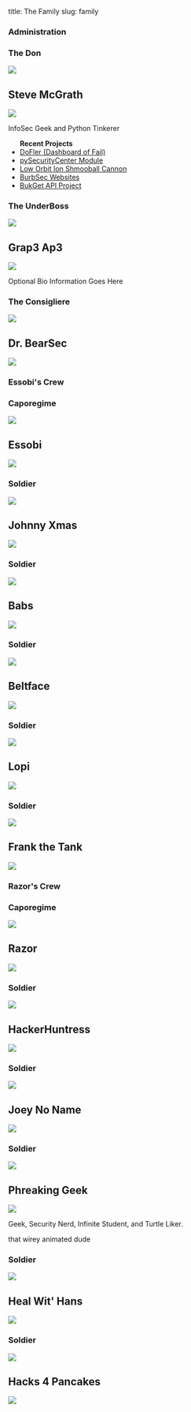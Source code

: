 title: The Family
slug: family

<div class="aside family-team">
    <h3>Administration</h3>
    <div class="aside family-person">
        <h3>The Don</h3>
        <img class="profile" src="https://pbs.twimg.com/profile_images/1847507119/steve_bigger.png" />
        <h2>Steve McGrath</h2>
        <a href="http://twitter.com/stevemcgrath"><img class="social" src="/theme/images/social/com.twitter.android.png"></a>
        <p>
            InfoSec Geek and Python Tinkerer
        </p>
        <ul><strong>Recent Projects</strong>
            <li><a href="http://github.com/stevemcgrath/dofler">DoFler (Dashboard of Fail)</a></li>
            <li><a href="http://github.com/stevemcgrath/pySecurityCenter">pySecurityCenter Module</a></li>
            <li><a href="http://github.com/SteveMcGrath/loisc">Low Orbit Ion Shmooball Cannon</a></li>
            <li><a href="http://github.com/BurbSec">BurbSec Websites</a></li>
            <li><a href="http://bukget.org">BukGet API Project</a></li>
        </ul>
    </div>
    <div class="aside family-person">
        <h3>The UnderBoss</h3>
        <img class="profile" src="https://pbs.twimg.com/profile_images/3269105045/c7ea7cf26df7badd54582e87a13ce6f0_bigger.jpeg" />
        <h2>Grap3 Ap3</h2>
        <a href="http://twitter.com/grap3_ap3"><img class="social" src="/theme/images/social/com.twitter.android.png"></a>
        <p>Optional Bio Information Goes Here</p>
    </div>
    <div class="aside family-person">
        <h3>The Consigliere</h3>
        <img class="profile" src="https://pbs.twimg.com/profile_images/428322190279188480/1Db59tES.jpeg" />
        <h2>Dr. BearSec</h2>
        <a href="http://twitter.com/drbearsec"><img class="social" src="/theme/images/social/com.twitter.android.png"></a>
    </div>
</div>

<div class="aside family-team">
    <h3>Essobi's Crew</h3>
    <div class="aside family-person">
        <h3>Caporegime</h3>
        <img class="profile" src="https://pbs.twimg.com/profile_images/3078638447/dcba0e8acc11e92b36f7215d329a1f38_bigger.jpeg" />
        <h2>Essobi</h2>
        <a href="http://twitter.com/essobi"><img class="social" src="/theme/images/social/com.twitter.android.png"></a>
    </div>
    <div class="aside family-person">
        <h3>Soldier</h3>
        <img class="profile" src="https://pbs.twimg.com/profile_images/2382509243/ph9nrn1w45aqbu4au3hm_bigger.gif" />
        <h2>Johnny Xmas</h2>
        <a href="http://twitter.com/J0hnnyXm4s"><img class="social" src="/theme/images/social/com.twitter.android.png"></a>
    </div>
    <div class="aside family-person">
        <h3>Soldier</h3>
        <img class="profile" src="https://pbs.twimg.com/profile_images/3608979320/8404ab1be1e2e61964ac3f7f50f32aaa_bigger.jpeg" />
        <h2>Babs</h2>
        <a href="http://twitter.com/Babs0Matic"><img class="social" src="/theme/images/social/com.twitter.android.png"></a>
    </div>
    <div class="aside family-person">
        <h3>Soldier</h3>
        <img class="profile" src="https://pbs.twimg.com/profile_images/421297942620684289/1CsIKEg5.png" />
        <h2>Beltface</h2>
        <a href="http://twitter.com/B31tf4c3"><img class="social" src="/theme/images/social/com.twitter.android.png"></a>
    </div>
    <div class="aside family-person">
        <h3>Soldier</h3>
        <img class="profile" src="https://pbs.twimg.com/profile_images/1184797963/me_bigger.jpg" />
        <h2>Lopi</h2>
        <a href="http://twitter.com/_Lopi_"><img class="social" src="/theme/images/social/com.twitter.android.png"></a>
    </div>
    <div class="aside family-person">
        <h3>Soldier</h3>
        <img class="profile" src="https://pbs.twimg.com/profile_images/423616108944318464/hDl1TiNK.jpeg" />
        <h2>Frank the Tank</h2>
        <a href="http://twitter.com/TheDevilsVoice"><img class="social" src="/theme/images/social/com.twitter.android.png"></a>
    </div>
</div>

<div class="aside family-team">
    <h3>Razor's Crew</h3>
    <div class="aside family-person">
        <h3>Caporegime</h3>
        <img class="profile" src="https://pbs.twimg.com/profile_images/378800000530639680/6242937fb22f533b1b85fde3b7c1959d_bigger.jpeg" />
        <h2>Razor</h2>
        <a href="http://twitter.com/RazorEQX"><img class="social" src="/theme/images/social/com.twitter.android.png"></a>
    </div>
    <div class="aside family-person">
        <h3>Soldier</h3>
        <img class="profile" src="https://pbs.twimg.com/profile_images/427814073686704128/VfNmNhTU.jpeg" />
        <h2>HackerHuntress</h2>
        <a href="http://twitter.com/HackerHuntress"><img class="social" src="/theme/images/social/com.twitter.android.png"></a>
    </div>
    <div class="aside family-person">
        <h3>Soldier</h3>
        <img class="profile" src="https://pbs.twimg.com/profile_images/378800000533779266/0fef7633ad965088c33ed494abaa6608_bigger.jpeg" />
        <h2>Joey No Name</h2>
        <a href="http://twitter.com/jordanrog"><img class="social" src="/theme/images/social/com.twitter.android.png"></a>
    </div>
    <div class="aside family-person">
        <h3>Soldier</h3>
        <img class="profile" src="https://pbs.twimg.com/profile_images/378800000449235157/70105cab4ef26f163ef2e219e001a372_bigger.png" />
        <h2>Phreaking Geek</h2>
        <a href="http://twitter.com/PhreakingGeek"><img class="social" src="/theme/images/social/com.twitter.android.png"></a>
        <p>Geek, Security Nerd, Infinite Student, and Turtle Liker.</p>
        <p>that wirey animated dude</p>
    </div>
    <div class="aside family-person">
        <h3>Soldier</h3>
        <img class="profile" src="https://pbs.twimg.com/profile_images/378800000055116024/fac1ba6cdb2125936e6adfdd19bb7c8d_bigger.jpeg" />
        <h2>Heal Wit' Hans</h2>
        <a href="http://twitter.com/DSchwartzberg"><img class="social" src="/theme/images/social/com.twitter.android.png"></a>
    </div>
    <div class="aside family-person">
        <h3>Soldier</h3>
        <img class="profile" src="https://pbs.twimg.com/profile_images/2279523368/kysdvee37wwwxjk0vxsm_bigger.jpeg" />
        <h2>Hacks 4 Pancakes</h2>
        <a href="http://twitter.com/hacks4pancakes"><img class="social" src="/theme/images/social/com.twitter.android.png"></a>
    </div>
</div>